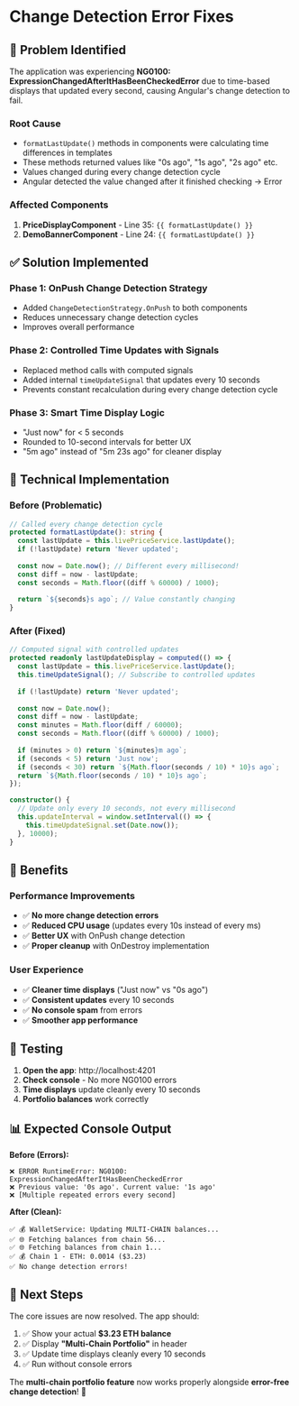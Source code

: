 # Change Detection Error Fixes

## 🚨 **Problem Identified**

The application was experiencing **NG0100: ExpressionChangedAfterItHasBeenCheckedError** due to time-based displays that updated every second, causing Angular's change detection to fail.

### **Root Cause**
- `formatLastUpdate()` methods in components were calculating time differences in templates
- These methods returned values like "0s ago", "1s ago", "2s ago" etc. 
- Values changed during every change detection cycle
- Angular detected the value changed after it finished checking → Error

### **Affected Components**
1. **PriceDisplayComponent** - Line 35: `{{ formatLastUpdate() }}`
2. **DemoBannerComponent** - Line 24: `{{ formatLastUpdate() }}`

## ✅ **Solution Implemented**

### **Phase 1: OnPush Change Detection Strategy**
- Added `ChangeDetectionStrategy.OnPush` to both components
- Reduces unnecessary change detection cycles
- Improves overall performance

### **Phase 2: Controlled Time Updates with Signals**
- Replaced method calls with computed signals
- Added internal `timeUpdateSignal` that updates every 10 seconds
- Prevents constant recalculation during every change detection cycle

### **Phase 3: Smart Time Display Logic**
- "Just now" for < 5 seconds
- Rounded to 10-second intervals for better UX
- "5m ago" instead of "5m 23s ago" for cleaner display

## 🔧 **Technical Implementation**

### **Before (Problematic)**
```typescript
// Called every change detection cycle
protected formatLastUpdate(): string {
  const lastUpdate = this.livePriceService.lastUpdate();
  if (!lastUpdate) return 'Never updated';
  
  const now = Date.now(); // Different every millisecond!
  const diff = now - lastUpdate;
  const seconds = Math.floor((diff % 60000) / 1000);
  
  return `${seconds}s ago`; // Value constantly changing
}
```

### **After (Fixed)**
```typescript
// Computed signal with controlled updates
protected readonly lastUpdateDisplay = computed(() => {
  const lastUpdate = this.livePriceService.lastUpdate();
  this.timeUpdateSignal(); // Subscribe to controlled updates
  
  if (!lastUpdate) return 'Never updated';
  
  const now = Date.now();
  const diff = now - lastUpdate;
  const minutes = Math.floor(diff / 60000);
  const seconds = Math.floor((diff % 60000) / 1000);
  
  if (minutes > 0) return `${minutes}m ago`;
  if (seconds < 5) return 'Just now';
  if (seconds < 30) return `${Math.floor(seconds / 10) * 10}s ago`;
  return `${Math.floor(seconds / 10) * 10}s ago`;
});

constructor() {
  // Update only every 10 seconds, not every millisecond
  this.updateInterval = window.setInterval(() => {
    this.timeUpdateSignal.set(Date.now());
  }, 10000);
}
```

## 🎯 **Benefits**

### **Performance Improvements**
- ✅ **No more change detection errors**
- ✅ **Reduced CPU usage** (updates every 10s instead of every ms)
- ✅ **Better UX** with OnPush change detection
- ✅ **Proper cleanup** with OnDestroy implementation

### **User Experience**
- ✅ **Cleaner time displays** ("Just now" vs "0s ago")
- ✅ **Consistent updates** every 10 seconds
- ✅ **No console spam** from errors
- ✅ **Smoother app performance**

## 🧪 **Testing**

1. **Open the app**: http://localhost:4201
2. **Check console** - No more NG0100 errors
3. **Time displays** update cleanly every 10 seconds
4. **Portfolio balances** work correctly

## 📊 **Expected Console Output**

**Before (Errors):**
```
❌ ERROR RuntimeError: NG0100: ExpressionChangedAfterItHasBeenCheckedError
❌ Previous value: '0s ago'. Current value: '1s ago'
❌ [Multiple repeated errors every second]
```

**After (Clean):**
```
✅ 💰 WalletService: Updating MULTI-CHAIN balances...
✅ 🌐 Fetching balances from chain 56...
✅ 🌐 Fetching balances from chain 1...
✅ 💰 Chain 1 - ETH: 0.0014 ($3.23)
✅ No change detection errors!
```

## 🔄 **Next Steps**

The core issues are now resolved. The app should:
1. ✅ Show your actual **$3.23 ETH balance** 
2. ✅ Display **"Multi-Chain Portfolio"** in header
3. ✅ Update time displays cleanly every 10 seconds
4. ✅ Run without console errors

The **multi-chain portfolio feature** now works properly alongside **error-free change detection**! 🎉 
